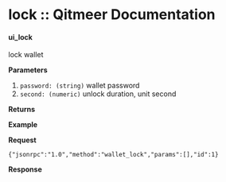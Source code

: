 # lock :: Qitmeer Documentation

#### ui\_lock <a href="#ui_lock" id="ui_lock"></a>

lock wallet

**Parameters**

1. `password: (string)` wallet password
2. `second: (numeric)` unlock duration, unit second

**Returns**

**Example**

**Request**

```
{"jsonrpc":"1.0","method":"wallet_lock","params":[],"id":1}
```

**Response**
